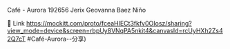Café - Aurora
192656 Jerix Geovanna Baez Niño

🔗 Link
https://mockitt.com/proto/fceaHIECt3fkfv0OIosz/sharing?view_mode=device&screen=rbpUy8VNqPA5nkit4&canvasId=rcUyHXh2Zs42Q7cT #Café-Aurora--分享)
